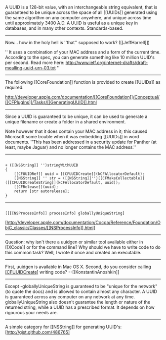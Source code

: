 A UUID is a 128-bit value, with an interchangeable string equivalent, that is guaranteed to be unique across the space of all [[UUIDs]] generated using the same algorithm on any computer anywhere, and unique across time until approximately 3400 A.D. A UUID is useful as a unique key in databases, and in many other contexts. Standards-based.

----

Now... how in the holy hell is ''that'' supposed to work? ([[JeffHarrell]])

''
It uses a combination of your MAC address and a form of the current time. According to the spec, you can generate something like 10 million UUID's per second. Read more here: http://www.ietf.org/internet-drafts/draft-mealling-uuid-urn-03.txt
''

----

The following [[CoreFoundation]] function is provided to create [[UUIDs]] as required:

http://developer.apple.com/documentation/[[CoreFoundation]]/Conceptual/[[CFPlugIns]]/Tasks/[[GeneratingUUID]].html

----

Since a UUID is guaranteed to be unique, it can be used to generate a unique filename or create a folder in a shared environment.

Note however that it does contain your MAC address in it; this caused Microsoft some trouble when it was embedding [[UUIDs]] in word documents. ''This has been addressed in a security update for Panther (at least, maybe Jaguar) and no longer contains the MAC address.''

----

<code>
+ ([[NSString]] '')stringWithUUID
{
	[[CFUUIDRef]] uuid = [[CFUUIDCreate]](kCFAllocatorDefault);
	[[NSString]] '' str = ([[NSString]]'')[[CFMakeCollectable]]([[CFUUIDCreateString]](kCFAllocatorDefault, uuid));
	[[CFRelease]](uuid);
	return [str autorelease];
}
</code>

----

<code>
[[[[NSProcessInfo]] processInfo] globallyUniqueString]
</code>

[http://developer.apple.com/documentation/Cocoa/Reference/Foundation/ObjC_classic/Classes/[[NSProcessInfo]].html]

----

Question: why isn't there a uuidgen or similar tool available either in [[XCode]] or for the command line?  Why should we have to write code to do this common task?  Well, I wrote it once and created an executable.

----

First, uuidgen is available in Mac OS X. Second, do you consider calling [[CFUUIDCreate]]() writing code? --[[KonstantinAnoshkin]]

----

Except -globallyUniqueString is guaranteed to be "unique for the network" (to quote the docs) and is allowed to contain almost any character. A UUID is guaranteed across any computer on any network at any time. globallyUniqueString also doesn't guarantee the length or nature of the returned string, while a UUID has a prescribed format. It depends on how rigourous your needs are.

----

A simple category for [[NSString]] for generating UUID's: [http://gist.github.com/486765]